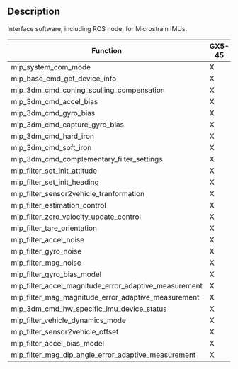 ## Description

Interface software, including ROS node, for Microstrain IMUs.

| Function  | GX5-45 | GX5-25  |
| ------------- | ------------- | -------------  |
| mip_system_com_mode  |  X  |  X  |
| mip_base_cmd_get_device_info  |  X  |  X  |
| mip_3dm_cmd_coning_sculling_compensation  |  X  |  X  |
| mip_3dm_cmd_accel_bias |  X  |  X  |
| mip_3dm_cmd_gyro_bias  |  X  |  X  |
|mip_3dm_cmd_capture_gyro_bias  |  X  |  X  |
|mip_3dm_cmd_hard_iron  |  X  |  X  |  
|mip_3dm_cmd_soft_iron  |  X  |  X  |
|mip_3dm_cmd_complementary_filter_settings  |  X  |  X  |
|mip_filter_set_init_attitude  |  X  |  X  |
|mip_filter_set_init_heading  |  X  |  X  |
|mip_filter_sensor2vehicle_tranformation  |  X  |  X  |
|mip_filter_estimation_control  |  X  |  X  |
|mip_filter_zero_velocity_update_control  |  X  |  X  |
|mip_filter_tare_orientation  |  X  |  X  |
|mip_filter_accel_noise  |  X  |  X  |
|mip_filter_gyro_noise  |  X  |  X  |
|mip_filter_mag_noise  |  X  |    |
|mip_filter_gyro_bias_model  |  X  |  X  |
|mip_filter_accel_magnitude_error_adaptive_measurement  |  X  |  X  |
|mip_filter_mag_magnitude_error_adaptive_measurement  |  X  |   |
|mip_3dm_cmd_hw_specific_imu_device_status  |  X  |  X  |
|mip_filter_vehicle_dynamics_mode  |  X  |    |
|mip_filter_sensor2vehicle_offset  |  X  |    |
|mip_filter_accel_bias_model  |  X  |    |
|mip_filter_mag_dip_angle_error_adaptive_measurement  |  X  |    |
